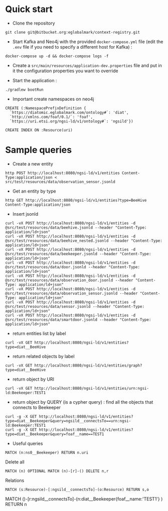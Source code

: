 # Quick start

* Clone the repository

```
git clone git@bitbucket.org:eglobalmark/context-registry.git
```

* Start Kafka and Neo4j with the provided `docker-compose.yml` file (edit the `.env` file if you need to specify a different host for Kafka) :

```
docker-compose up -d && docker-compose logs -f
```

* Create a `src/main/resources/application-dev.properties` file and put in it the configuration properties you want to override

* Start the application :

```
./gradlew bootRun
```

* Important create namespaces on neo4j
```
CREATE (:NamespacePrefixDefinition {
  `https://diatomic.eglobalmark.com/ontology#`: 'diat',
  `http://xmlns.com/foaf/0.1/`: 'foaf',
  `https://uri.etsi.org/ngsi-ld/v1/ontology#`: 'ngsild'})

CREATE INDEX ON :Resource(uri)
```

# Sample queries

* Create a new entity

```
http POST http://localhost:8080/ngsi-ld/v1/entities Content-Type:application/json < src/test/resources/data/observation_sensor.jsonld
```

* Get an entity by type

```
http GET http://localhost:8080/ngsi-ld/v1/entities?type=BeeHive Content-Type:application/json
```

* Insert jsonld
```
curl -vX POST http://localhost:8080/ngsi-ld/v1/entities -d @src/test/resources/data/beehive.jsonld --header "Content-Type: application/ld+json"
curl -vX POST http://localhost:8080/ngsi-ld/v1/entities -d @src/test/resources/data/beehive_nested.jsonld --header "Content-Type: application/ld+json"
curl -vX POST http://localhost:8080/ngsi-ld/v1/entities -d @src/test/resources/data/beekeeper.jsonld --header "Content-Type: application/ld+json"
curl -vX POST http://localhost:8080/ngsi-ld/v1/entities -d @src/test/resources/data/door.jsonld --header "Content-Type: application/ld+json"
curl -vX POST http://localhost:8080/ngsi-ld/v1/entities -d @src/test/resources/data/observation_door.jsonld --header "Content-Type: application/ld+json"
curl -vX POST http://localhost:8080/ngsi-ld/v1/entities -d @src/test/resources/data/observation_sensor.jsonld --header "Content-Type: application/ld+json"
curl -vX POST http://localhost:8080/ngsi-ld/v1/entities -d @src/test/resources/data/sensor.jsonld --header "Content-Type: application/ld+json"
curl -vX POST http://localhost:8080/ngsi-ld/v1/entities -d @src/test/resources/data/smartdoor.jsonld --header "Content-Type: application/ld+json"
```
* return entities list by label
```
curl -vX GET http://localhost:8080/ngsi-ld/v1/entities?type=diat__BeeHive
```
* return related objects by label
```
curl -vX GET http://localhost:8080/ngsi-ld/v1/entities/graph?type=diat__BeeHive
```
* return object by URI
```
curl -vX GET http://localhost:8080/ngsi-ld/v1/entities/urn:ngsi-ld:Beekeeper:TEST1
```
* return object by QUERY (is a cypher query) : find all the objects that connects to Beekeeper
```
curl -g -X GET http://localhost:8080/ngsi-ld/v1/entities?type=diat__Beekeeper&query=ngsild__connectsTo==urn:ngsi-ld:Beekeeper:TEST1
curl -g -X GET http://localhost:8080/ngsi-ld/v1/entities?type=diat__Beekeeper&query=foaf__name==TEST1

```


* Useful queries
```
MATCH (n:ns0__Beekeeper) RETURN n.uri
```
Delete all
```
MATCH (n) OPTIONAL MATCH (n)-[r]-() DELETE n,r
```
Relations
```
MATCH (s:Resource)-[:ngsild__connectsTo]-(o:Resource) RETURN s,o
```

MATCH ()-[r:ngsild__connectsTo]-(n:diat__Beekeeper{foaf__name:'TEST1'} ) RETURN n